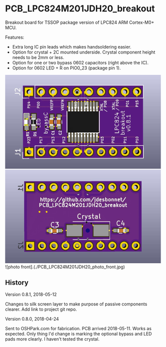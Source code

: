 # PCB_LPC824M201JDH20_breakout

Breakout board for TSSOP package version of LPC824 ARM Cortex-M0+ MCU. 

Features:

 * Extra long IC pin leads which makes handsoldering easier.
 * Option for crystal + 2C mounted underside. Crystal component height needs to be 2mm or less.
 * Option for one or two bypass 0602 capacitors (right above the IC).
 * Option for 0602 LED + R on PIO0_23 (package pin 1).
 
![3D render front](./PCB_LPC824M201JDH20_front.jpg)
![3D render back](./PCB_LPC824M201JDH20_back.jpg)
![photo front].(./PCB_LPC824M201JDH20_photo_front.jpg)



## History

Version 0.8.1, 2018-05-12

Changes to silk screen layer to make purpose of passive components clearer. 
Add link to project git repo.

Version 0.8.0, 2018-04-24

Sent to OSHPark.com for fabrication. PCB arrived 2018-05-11. Works as expected. Only thing I'd change is 
marking the optional bypass and LED pads more clearly. I haven't tested the crystal.

